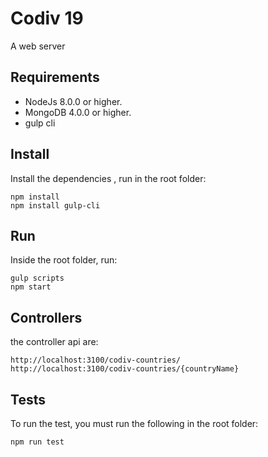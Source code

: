# Codiv 19
A web server

## Requirements

- NodeJs 8.0.0 or higher.
- MongoDB 4.0.0 or higher.
- gulp cli

## Install
Install the dependencies , run in the root folder:
```
npm install
npm install gulp-cli
```
## Run
Inside the root folder, run: 
```
gulp scripts
npm start
```

## Controllers
the controller api are:

```
http://localhost:3100/codiv-countries/
http://localhost:3100/codiv-countries/{countryName}
```


## Tests

To run the test,  you must run the following in the root folder:

```
npm run test
```